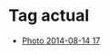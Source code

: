 <!--
title: Tag actual
date: 2020-06-28T14:56:50.572Z
tags:
-->
# Tag actual

 * [Photo 2014-08-14 17](94736099227.md)